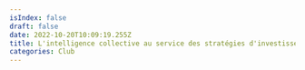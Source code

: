 ```yaml
---
isIndex: false
draft: false
date: 2022-10-20T10:09:19.255Z
title: L'intelligence collective au service des stratégies d'investissement.
categories: Club
---
```

